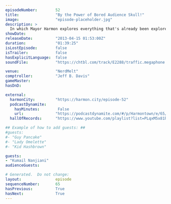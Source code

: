 ```yaml
---
episodeNumber:        52
title:                "By the Power of Bored Audience Skull!"
image:                "episode-placeholder.jpg"
description: >
  In which Mayor Harmon explores everything that's already been explored about the topics of Road House, Roger Ebert and Skeletor. Plus: Kumail Nanjiani, Drunk Spencer and the final word on nipple size.
showDate:             
releaseDate:          "2013-04-15 01:53:00Z"
duration:             "01:39:25"
isLostEpisode:        false
isTrailer:            false
hasExplicitLanguage:  false
soundFile:            "https://chtbl.com/track/E2288/traffic.megaphone.fm/STA7444258099.mp3?updated=1554500600"

venue:                "NerdMelt"
comptroller:          "Jeff B. Davis"
gameMaster:           
hasDnD:               

external:
  harmonCity:         "https://harmon.city/episode-52"
  podcastDynamite:
    hasMinutes:        False
    url:              "https://podcastdynamite.com/#/p/Harmontown/e/65/52"
  hallOfRecords:      "https://www.youtube.com/playlist?list=PLqxM5x81hNObUvAXKqfuwgPNbUs6IvLXU"

## Example of how to add guests: ##
#guests:
#- "Guy Pancake"
#- "Lady Omelette"
#- "Kid Hashbrown"

guests:
- "Kumail Nanjiani"
audienceGuests:

# Generated.  Do not change:
layout:               episode
sequenceNumber:       65
hasPrevious:          True
hasNext:              True
---
```


<!-- The episode description will be rendered here -->
<!-- Add your content below here -->

